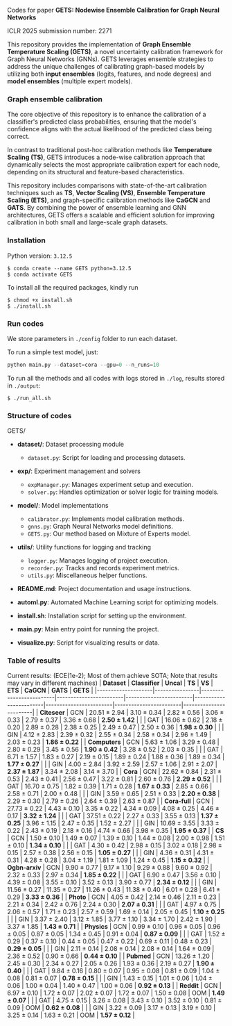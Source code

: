 Codes for paper **GETS: Nodewise Ensemble Calibration for Graph Neural Networks**

ICLR 2025 submission number: 2271



This repository provides the implementation of **Graph Ensemble Temperature Scaling (GETS)**, a novel uncertainty calibration framework for Graph Neural Networks (GNNs). GETS leverages ensemble strategies to address the unique challenges of calibrating graph-based models by utilizing both **input ensembles** (logits, features, and node degrees) and **model ensembles** (multiple expert models). 

### Graph ensemble calibration
The core objective of this repository is to enhance the calibration of a classifier's predicted class probabilities, ensuring that the model's confidence aligns with the actual likelihood of the predicted class being correct. 

In contrast to traditional post-hoc calibration methods like **Temperature Scaling (TS)**, GETS introduces a node-wise calibration approach that dynamically selects the most appropriate calibration expert for each node, depending on its structural and feature-based characteristics. 

This repository includes comparisons with state-of-the-art calibration techniques such as **TS**, **Vector Scaling (VS)**, **Ensemble Temperature Scaling (ETS)**, and graph-specific calibration methods like **CaGCN** and **GATS**. By combining the power of ensemble learning and GNN architectures, GETS offers a scalable and efficient solution for improving calibration in both small and large-scale graph datasets.
### Installation

Python version: `3.12.5`

```Console
$ conda create --name GETS python=3.12.5
$ conda activate GETS
```

To install all the required packages, kindly run
```Console
$ chmod +x install.sh
$ ./install.sh
```

### Run codes

We store parameters in `./config` folder to run each dataset. 

To run a simple test model, just:
```python
python main.py --dataset=cora --gpu=0 --n_runs=10
```

To run all the methods and all codes with logs stored in `./log`, results stored in `./output`:
```Console
$ ./run_all.sh
```


### Structure of codes

GETS/
- **dataset/**: Dataset processing module
  - `dataset.py`: Script for loading and processing datasets.
  
- **exp/**: Experiment management and solvers
  - `expManager.py`: Manages experiment setup and execution.
  - `solver.py`: Handles optimization or solver logic for training models.
  
- **model/**: Model implementations
  - `calibrator.py`: Implements model calibration methods.
  - `gnns.py`: Graph Neural Networks model definitions.
  - `GETS.py`: Our method based on Mixture of Experts model.
  
- **utils/**: Utility functions for logging and tracking
  - `logger.py`: Manages logging of project execution.
  - `recorder.py`: Tracks and records experiment metrics.
  - `utils.py`: Miscellaneous helper functions.
  
- **README.md**: Project documentation and usage instructions.
  
- **automl.py**: Automated Machine Learning script for optimizing models.
  
- **install.sh**: Installation script for setting up the environment.

- **main.py**: Main entry point for running the project.

- **visualize.py**: Script for visualizing results or data.

### Table of results

Current results: (ECE(1e-2); Most of them achieve SOTA; Note that results may vary in different machines)
| **Dataset**        | **Classifier** | **Uncal**               | **TS**                 | **VS**                 | **ETS**                | **CaGCN**              | **GATS**               | **GETS**               |
|--------------------|----------------|-------------------------|------------------------|------------------------|------------------------|------------------------|------------------------|------------------------|
| **Citeseer**        | GCN            | 20.51 ± 2.94            | 3.10 ± 0.34            | 2.82 ± 0.56            | 3.06 ± 0.33            | 2.79 ± 0.37            | 3.36 ± 0.68            | **2.50 ± 1.42**        |
|                    | GAT            | 16.06 ± 0.62            | 2.18 ± 0.20            | 2.89 ± 0.28            | 2.38 ± 0.25            | 2.49 ± 0.47            | 2.50 ± 0.36            | **1.98 ± 0.30**        |
|                    | GIN            | 4.12 ± 2.83             | 2.39 ± 0.32            | 2.55 ± 0.34            | 2.58 ± 0.34            | 2.96 ± 1.49            | 2.03 ± 0.23            | **1.86 ± 0.22**        |
| **Computers**       | GCN            | 5.63 ± 1.06             | 3.29 ± 0.48            | 2.80 ± 0.29            | 3.45 ± 0.56            | **1.90 ± 0.42**        | 3.28 ± 0.52            | 2.03 ± 0.35            |
|                    | GAT            | 6.71 ± 1.57             | 1.83 ± 0.27            | 2.19 ± 0.15            | 1.89 ± 0.24            | 1.88 ± 0.36            | 1.89 ± 0.34            | **1.77 ± 0.27**        |
|                    | GIN            | 4.00 ± 2.84             | 3.92 ± 2.59            | 2.57 ± 1.06            | 2.91 ± 2.07            | **2.37 ± 1.87**        | 3.34 ± 2.08            | 3.14 ± 3.70            |
| **Cora**            | GCN            | 22.62 ± 0.84            | 2.31 ± 0.53            | 2.43 ± 0.41            | 2.56 ± 0.47            | 3.22 ± 0.81            | 2.60 ± 0.76            | **2.29 ± 0.52**        |
|                    | GAT            | 16.70 ± 0.75            | 1.82 ± 0.39            | 1.71 ± 0.28            | **1.67 ± 0.33**        | 2.85 ± 0.66            | 2.58 ± 0.71            | 2.00 ± 0.48            |
|                    | GIN            | 3.59 ± 0.65             | 2.51 ± 0.33            | **2.20 ± 0.38**        | 2.29 ± 0.30            | 2.79 ± 0.26            | 2.64 ± 0.39            | 2.63 ± 0.87            |
| **Cora-full**       | GCN            | 27.73 ± 0.22            | 4.43 ± 0.10            | 3.35 ± 0.22            | 4.34 ± 0.09            | 4.08 ± 0.25            | 4.46 ± 0.17            | **3.32 ± 1.24**        |
|                    | GAT            | 37.51 ± 0.22            | 2.27 ± 0.33            | 3.55 ± 0.13            | **1.37 ± 0.25**        | 3.96 ± 1.15            | 2.47 ± 0.35            | 1.52 ± 2.27            |
|                    | GIN            | 10.69 ± 3.55            | 3.33 ± 0.22            | 2.43 ± 0.19            | 2.18 ± 0.16            | 4.74 ± 0.66            | 3.98 ± 0.35            | **1.95 ± 0.37**        |
| **CS**              | GCN            | 1.50 ± 0.10             | 1.49 ± 0.07            | 1.39 ± 0.10            | 1.44 ± 0.08            | 2.00 ± 0.98            | 1.51 ± 0.10            | **1.34 ± 0.10**        |
|                    | GAT            | 4.30 ± 0.42             | 2.98 ± 0.15            | 3.02 ± 0.18            | 2.98 ± 0.15            | 2.57 ± 0.38            | 2.56 ± 0.15            | **1.05 ± 0.27**        |
|                    | GIN            | 4.36 ± 0.31             | 4.31 ± 0.31            | 4.28 ± 0.28            | 3.04 ± 1.19            | 1.81 ± 1.09            | 1.24 ± 0.45            | **1.15 ± 0.32**        |
| **Ogbn-arxiv**      | GCN            | 9.90 ± 0.77             | 9.17 ± 1.10            | 9.29 ± 0.88            | 9.60 ± 0.92            | 2.32 ± 0.33            | 2.97 ± 0.34            | **1.85 ± 0.22**        |
|                    | GAT            | 6.90 ± 0.47             | 3.56 ± 0.10            | 4.39 ± 0.08            | 3.55 ± 0.10            | 3.52 ± 0.13            | 3.90 ± 0.77            | **2.34 ± 0.12**        |
|                    | GIN            | 11.56 ± 0.27            | 11.35 ± 0.27           | 11.26 ± 0.43           | 11.38 ± 0.40           | 6.01 ± 0.28            | 6.41 ± 0.29            | **3.33 ± 0.36**        |
| **Photo**           | GCN            | 4.05 ± 0.42             | 2.14 ± 0.46            | 2.11 ± 0.23            | 2.21 ± 0.34            | 2.42 ± 0.76            | 2.24 ± 0.30            | **2.07 ± 0.31**        |
|                    | GAT            | 4.97 ± 0.75             | 2.06 ± 0.57            | 1.71 ± 0.23            | 2.57 ± 0.59            | 1.69 ± 0.14            | 2.05 ± 0.45            | **1.10 ± 0.25**        |
|                    | GIN            | 3.37 ± 2.40             | 3.12 ± 1.85            | 3.77 ± 1.10            | 3.34 ± 1.70            | 2.42 ± 1.90            | 3.37 ± 1.85            | **1.43 ± 0.71**        |
| **Physics**         | GCN            | 0.99 ± 0.10             | 0.96 ± 0.05            | 0.96 ± 0.05            | 0.87 ± 0.05            | 1.34 ± 0.45            | 0.91 ± 0.04            | **0.87 ± 0.09**        |
|                    | GAT            | 1.52 ± 0.29             | 0.37 ± 0.10            | 0.44 ± 0.05            | 0.47 ± 0.22            | 0.69 ± 0.11            | 0.48 ± 0.23            | **0.29 ± 0.05**        |
|                    | GIN            | 2.11 ± 0.14             | 2.08 ± 0.14            | 2.08 ± 0.14            | 1.64 ± 0.09            | 2.36 ± 0.52            | 0.90 ± 0.66            | **0.44 ± 0.10**        |
| **Pubmed**          | GCN            | 13.26 ± 1.20            | 2.45 ± 0.30            | 2.34 ± 0.27            | 2.05 ± 0.26            | 1.93 ± 0.36            | 2.19 ± 0.27            | **1.90 ± 0.40**        |
|                    | GAT            | 9.84 ± 0.16             | 0.80 ± 0.07            | 0.95 ± 0.08            | 0.81 ± 0.09            | 1.04 ± 0.08            | 0.81 ± 0.07            | **0.78 ± 0.15**        |
|                    | GIN            | 1.43 ± 0.15             | 1.01 ± 0.06            | 1.04 ± 0.06            | 1.00 ± 0.04            | 1.40 ± 0.47            | 1.00 ± 0.06            | **0.92 ± 0.13**        |
| **Reddit**          | GCN            | 6.97 ± 0.10             | 1.72 ± 0.07            | 2.02 ± 0.07            | 1.72 ± 0.07            | 1.50 ± 0.08            | OOM                    | **1.49 ± 0.07**        |
|                    | GAT            | 4.75 ± 0.15             | 3.26 ± 0.08            | 3.43 ± 0.10            | 3.52 ± 0.10            | 0.81 ± 0.09            | OOM                    | **0.62 ± 0.08**        |
|                    | GIN            | 3.22 ± 0.09             | 3.17 ± 0.13            | 3.19 ± 0.10            | 3.25 ± 0.14            | 1.63 ± 0.21            | OOM                    | **1.57 ± 0.12**        |
